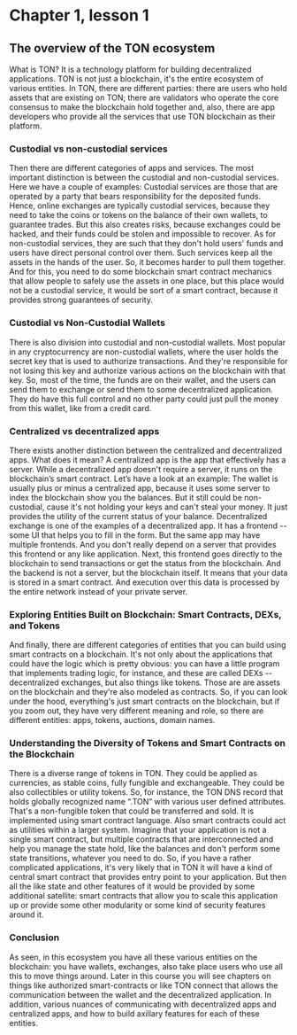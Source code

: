 # Chapter 1, lesson 1
## The overview of the TON ecosystem

What is TON? It is a technology platform for building decentralized applications. TON is not just a blockchain, it's the entire ecosystem of various entities. In TON, there are different parties: there are users who hold assets that are existing on TON; there are validators who operate the core consensus to make the blockchain hold together and, also, there are app developers who provide all the services that use TON blockchain as their platform.

### Custodial vs non-custodial services

Then there are different categories of apps and services. The most important distinction is between the custodial and non-custodial services. Here we have a couple of examples:
Custodial services are those that are operated by a party that bears responsibility for the deposited funds. Hence, online exchanges are typically custodial services, because they need to take the coins or tokens on the balance of their own wallets, to guarantee trades. But this also creates risks, because exchanges could be hacked, and their funds could be stolen and impossible to recover.
As for non-custodial services, they are such that they don't hold users' funds and users have direct personal control over them. Such services keep all the assets in the hands of the user. So, it becomes harder to pull them together. And for this, you need to do some blockchain smart contract mechanics that allow people to safely use the assets in one place, but this place would not be a custodial service, it would be sort of a smart contract, because it provides strong guarantees of security.

### Custodial vs Non-Custodial Wallets

There is also division into custodial and non-custodial wallets. Most popular in any cryptocurrency are non-custodial wallets, where the user holds the secret key that is used to authorize transactions. And they're responsible for not losing this key and authorize various actions on the blockchain with that key. So, most of the time, the funds are on their wallet, and the users can send them to exchange or send them to some decentralized application. They do have this full control and no other party could just pull the money from this wallet, like from a credit card.

### Centralized vs decentralized apps

There exists another distinction between the centralized and decentralized apps. What does it mean? A centralized app is the app that effectively has a server. While a decentralized app doesn't require a server, it runs on the blockchain’s smart contract. Let’s have a look at an example:
The wallet is usually plus or minus a centralized app, because it uses some server to index the blockchain show you the balances. But it still could be non-custodial, cause it's not holding your keys and can't steal your money. It just provides the utility of the current status of your balance.
Decentralized exchange is one of the examples of a decentralized app. It has a frontend -- some UI that helps you to fill in the form. But the same app may have multiple frontends. And you don't really depend on a server that provides this frontend or any like application. Next, this frontend goes directly to the blockchain to send transactions or get the status from the blockchain. And the backend is not a server, but the blockchain itself. It means that your data is stored in a smart contract. And execution over this data is processed by the entire network instead of your private server. 

### Exploring Entities Built on Blockchain: Smart Contracts, DEXs, and Tokens

And finally, there are different categories of entities that you can build using smart contracts on a blockchain. It's not only about the applications that could have the logic which is pretty obvious: you can have a little program that implements trading logic, for instance, and these are called DEXs -- decentralized exchanges, but also things like tokens. Those are
are assets on the blockchain and they're also modeled as contracts. So, if you can look under the hood, everything's just smart contracts on the blockchain, but if you zoom out, they have very different meaning and role, so there are different entities: apps, tokens, auctions, domain names.

### Understanding the Diversity of Tokens and Smart Contracts on the Blockchain

There is a diverse range of tokens in TON. They could be applied as currencies, as stable coins, fully fungible and exchangeable. They could be also collectibles or utility tokens. So, for instance, the TON DNS record that holds globally recognized name “.TON” with various user defined attributes. That's a non-fungible token that could be transferred and sold. It is implemented using smart contract language.
Also smart contracts could act as utilities within a larger system. Imagine that your application is not a single smart contract, but multiple contracts that are interconnected and help you manage the state hold, like the balances and don't perform some state transitions, whatever you need to do. So, if you have a rather complicated applications, it's very likely that in TON it will have a kind of central smart contract that provides entry point to your application. But then all the like state and other features of it would be provided by some additional satellite: smart contracts that allow you to scale this application up or provide some other modularity or some kind of security features around it.

### Conclusion

As seen, in this ecosystem you have all these various entities on the blockchain: you have wallets, exchanges, also take place users who use all this to move things around. Later in this course you will see chapters on things like authorized smart-contracts or like TON connect that allows the communication between the wallet and the decentralized application. In addition, various nuances of communicating with decentralized apps and centralized apps, and how to build axillary features for each of these entities.
